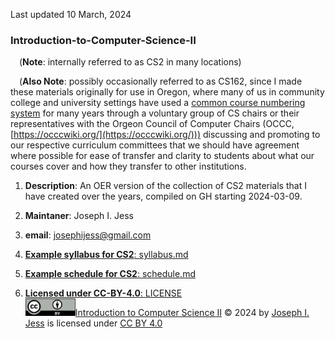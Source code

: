 Last updated 10 March, 2024

### Introduction-to-Computer-Science-II  

&ensp;&ensp;(**Note**: internally referred to as CS2 in many locations)  

&ensp;&ensp;(**Also Note**: possibly occasionally referred to as CS162, since I made these materials originally for use in Oregon, where many of us in community college and university settings have used a [common course numbering system](https://occcwiki.org/courses/common_numbers.html) for many years through a voluntary group of CS chairs or their representatives with the Orgeon Council of Computer Chairs (OCCC, [https://occcwiki.org/](https://occcwiki.org/))) discussing and promoting to our respective curriculum committees that we should have agreement where possible for ease of transfer and clarity to students about what our courses cover and how they transfer to other institutions.  


  
1. **Description**: An OER version of the collection of CS2 materials that I have created over the years, compiled on GH starting 2024-03-09.  

2. **Maintaner**: Joseph I. Jess  
3. **email**: <josephijess@gmail.com>

4. [**Example syllabus for CS2**: syllabus.md](course_materials/syllabus.md)  
5. [**Example schedule for CS2**: schedule.md](course_materials/schedule.md)  

6. [**Licensed under CC-BY-4.0**: LICENSE](LICENSE)  
   <img alt="Creative Commons attribution share-alike badge image" src="images/cc-by.png" width=80px>[Introduction to Computer Science II](https://github.com/Joseph-I-Jess/Introduction-to-Computer-Science-II) © 2024 by [Joseph I. Jess](https://github.com/Joseph-I-Jess/) is licensed under [CC BY 4.0](https://creativecommons.org/licenses/by/4.0/)
